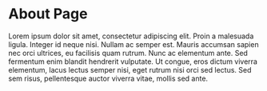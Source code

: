 # About Page

Lorem ipsum dolor sit amet, consectetur adipiscing elit. Proin a malesuada ligula. Integer id neque nisi. Nullam ac semper est. Mauris accumsan sapien nec orci ultrices, eu facilisis quam rutrum. Nunc ac elementum ante. Sed fermentum enim blandit hendrerit vulputate. Ut congue, eros dictum viverra elementum, lacus lectus semper nisi, eget rutrum nisi orci sed lectus. Sed sem risus, pellentesque auctor viverra vitae, mollis sed ante.